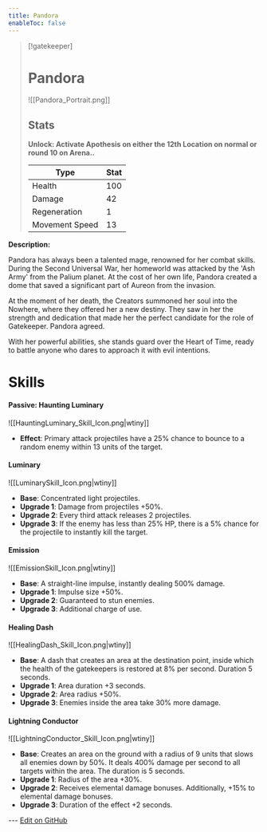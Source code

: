 ```yaml
---
title: Pandora
enableToc: false
---
```


> [!gatekeeper]
> 
> # Pandora
> 
> ![[Pandora_Portrait.png]]
> 
> ## Stats
>
> **Unlock: Activate Apothesis on either the 12th Location on normal or round 10 on Arena..**
>
> | Type | Stat |
> | ---- | ---- |
> | Health | 100 |
> | Damage | 42 |
> | Regeneration| 1 |
> | Movement Speed | 13 |

**Description:**

Pandora has always been a talented mage, renowned for her combat skills. During the Second Universal War, her homeworld was attacked by the 'Ash Army' from the Palium planet. At the cost of her own life, Pandora created a dome that saved a significant part of Aureon from the invasion.

At the moment of her death, the Creators summoned her soul into the Nowhere, where they offered her a new destiny. They saw in her the strength and dedication that made her the perfect candidate for the role of Gatekeeper. Pandora agreed.

With her powerful abilities, she stands guard over the Heart of Time, ready to battle anyone who dares to approach it with evil intentions.

# Skills

#### Passive: Haunting Luminary
![[HauntingLuminary_Skill_Icon.png|wtiny]]

- **Effect**: Primary attack projectiles have a 25% chance to bounce to a random enemy within 13 units of the target.

#### Luminary
![[LuminarySkill_Icon.png|wtiny]]

- **Base**: Concentrated light projectiles.
- **Upgrade 1**: Damage from projectiles +50%.
- **Upgrade 2**: Every third attack releases 2 projectiles.
- **Upgrade 3**: If the enemy has less than 25% HP, there is a 5% chance for the projectile to instantly kill the target.

#### Emission
![[EmissionSkill_Icon.png|wtiny]]

- **Base**: A straight-line impulse, instantly dealing 500% damage.
- **Upgrade 1**: Impulse size +50%.
- **Upgrade 2**: Guaranteed to stun enemies.
- **Upgrade 3**: Additional charge of use.

#### Healing Dash
![[HealingDash_Skill_Icon.png|wtiny]]

- **Base**: A dash that creates an area at the destination point, inside which the health of the gatekeepers is restored at 8% per second. Duration 5 seconds.
- **Upgrade 1**: Area duration +3 seconds.
- **Upgrade 2**: Area radius +50%.
- **Upgrade 3**: Enemies inside the area take 30% more damage.

#### Lightning Conductor
![[LightningConductor_Skill_Icon.png|wtiny]]

- **Base**: Creates an area on the ground with a radius of 9 units that slows all enemies down by 50%. It deals 400% damage per second to all targets within the area. The duration is 5 seconds.
- **Upgrade 1**: Radius of the area +30%.
- **Upgrade 2**: Receives elemental damage bonuses. Additionally, +15% to elemental damage bonuses.
- **Upgrade 3**: Duration of the effect +2 seconds.

--- [Edit on GitHub](https://github.com/Mondrethos/gatekeeperwiki/edit/main/content/Gatekeepers/Pandora.md)
